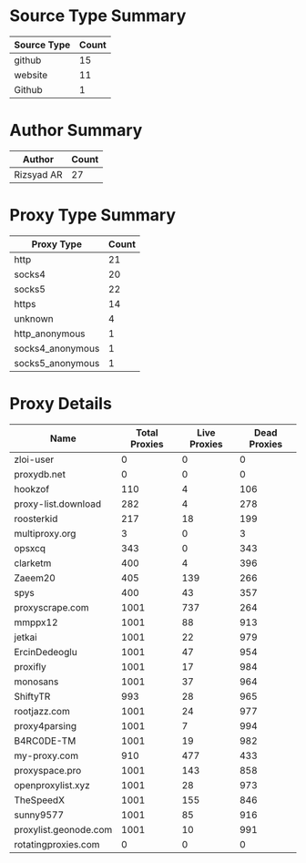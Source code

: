 # Source Type Summary

| Source Type | Count |
|-------------|-------|
| github | 15 |
| website | 11 |
| Github | 1 |


# Author Summary

| Author | Count |
|--------|-------|
| Rizsyad AR | 27 |


# Proxy Type Summary

| Proxy Type | Count |
|------------|-------|
| http | 21 |
| socks4 | 20 |
| socks5 | 22 |
| https | 14 |
| unknown | 4 |
| http_anonymous | 1 |
| socks4_anonymous | 1 |
| socks5_anonymous | 1 |


# Proxy Details

| Name | Total Proxies | Live Proxies | Dead Proxies |
|------|---------------|--------------|---------------|
| zloi-user | 0 | 0 | 0 |
| proxydb.net | 0 | 0 | 0 |
| hookzof | 110 | 4 | 106 |
| proxy-list.download | 282 | 4 | 278 |
| roosterkid | 217 | 18 | 199 |
| multiproxy.org | 3 | 0 | 3 |
| opsxcq | 343 | 0 | 343 |
| clarketm | 400 | 4 | 396 |
| Zaeem20 | 405 | 139 | 266 |
| spys | 400 | 43 | 357 |
| proxyscrape.com | 1001 | 737 | 264 |
| mmppx12 | 1001 | 88 | 913 |
| jetkai | 1001 | 22 | 979 |
| ErcinDedeoglu | 1001 | 47 | 954 |
| proxifly | 1001 | 17 | 984 |
| monosans | 1001 | 37 | 964 |
| ShiftyTR | 993 | 28 | 965 |
| rootjazz.com | 1001 | 24 | 977 |
| proxy4parsing | 1001 | 7 | 994 |
| B4RC0DE-TM | 1001 | 19 | 982 |
| my-proxy.com | 910 | 477 | 433 |
| proxyspace.pro | 1001 | 143 | 858 |
| openproxylist.xyz | 1001 | 28 | 973 |
| TheSpeedX | 1001 | 155 | 846 |
| sunny9577 | 1001 | 85 | 916 |
| proxylist.geonode.com | 1001 | 10 | 991 |
| rotatingproxies.com | 0 | 0 | 0 |
